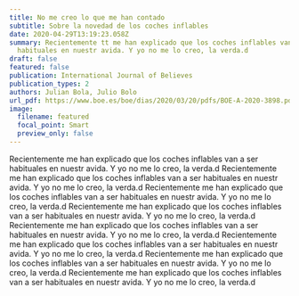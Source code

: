 ```yaml
---
title: No me creo lo que me han contado
subtitle: Sobre la novedad de los coches inflables
date: 2020-04-29T13:19:23.058Z
summary: Recientemente tt me han explicado que los coches inflables van a ser
  habituales en nuestr avida. Y yo no me lo creo, la verda.d
draft: false
featured: false
publication: International Journal of Believes
publication_types: 2
authors: Julian Bola, Julio Bolo
url_pdf: https://www.boe.es/boe/dias/2020/03/20/pdfs/BOE-A-2020-3898.pdf
image:
  filename: featured
  focal_point: Smart
  preview_only: false
---
```

Recientemente me han explicado que los coches inflables van a ser habituales en nuestr avida. Y yo no me lo creo, la verda.d Recientemente me han explicado que los coches inflables van a ser habituales en nuestr avida. Y yo no me lo creo, la verda.d Recientemente me han explicado que los coches inflables van a ser habituales en nuestr avida. Y yo no me lo creo, la verda.d Recientemente me han explicado que los coches inflables van a ser habituales en nuestr avida. Y yo no me lo creo, la verda.d Recientemente me han explicado que los coches inflables van a ser habituales en nuestr avida. Y yo no me lo creo, la verda.d Recientemente me han explicado que los coches inflables van a ser habituales en nuestr avida. Y yo no me lo creo, la verda.d Recientemente me han explicado que los coches inflables van a ser habituales en nuestr avida. Y yo no me lo creo, la verda.d Recientemente me han explicado que los coches inflables van a ser habituales en nuestr avida. Y yo no me lo creo, la verda.d
